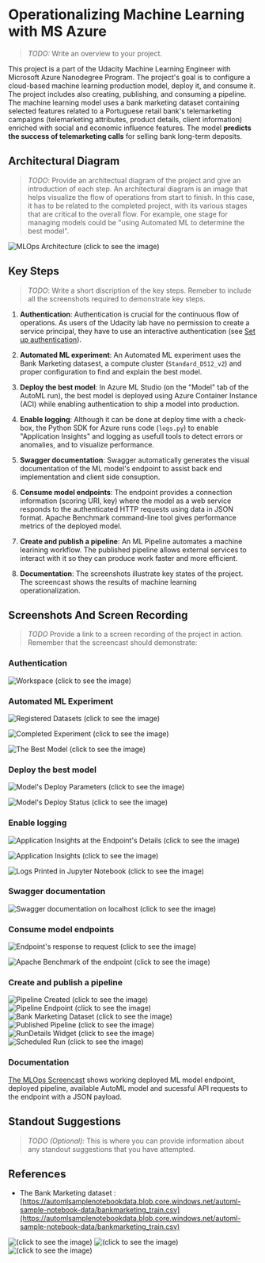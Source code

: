 # Operationalizing Machine Learning with MS Azure
> *TODO:* Write an overview to your project.

This project is a part of the Udacity Machine Learning Engineer with Microsoft Azure Nanodegree Program. The project's goal is to configure a cloud-based machine learning production model, deploy it, and consume it. The project includes also creating, publishing, and consuming a pipeline. The machine learning model uses a bank marketing dataset containing selected features related to a Portuguese retail bank's telemarketing campaigns (telemarketing attributes, product details, client information) enriched with social and economic influence features. The model **predicts the success of telemarketing calls** for selling bank long-term deposits.

## Architectural Diagram
> *TODO*: Provide an architectual diagram of the project and give an introduction of each step. An architectural diagram is an image that helps visualize the flow of operations from start to finish. In this case, it has to be related to the completed project, with its various stages that are critical to the overall flow. For example, one stage for managing models could be "using Automated ML to determine the best model". 

![MLOps Architecture (click to see the image)](http://www.plantuml.com/plantuml/png/NP1DRXin34RtSuflQVi8Jb4a_G4Qe04293a0HwB7h3MKAb4svlRb38mkiYNU8v_qs8ogzJaDnpSsz8B6eLS6TJkpcWGooVemj9B4XkFXyAp6bOB9bG-7OISAGg8HfUQhH8uO5tn42cBB_gw19X9TBzIh17PKD4YXvFe9XUiiPXmTPutOb1LE75prIIyfKmJX6-a5BrGlRA8J8Xarjc57mPifB906pOPGPIrFEEKAE_lKw_xuklsNuVZH64_Tyan-4o-_OHcHRQrGTfenSZFCEN9w68u_sAyld-PR5YkDYP7oD7cDep-rzSeRoXfB5ZKylJuZvj1dLjk-4hkh4DvkD4rSzsvzpwxDctPV_bzUoL_lxw-e_BVxyRRYbSbu2oXzJDBE81GfdBRy3Bg_RLjuo_LoIldsTNZqhNrE_m00)

## Key Steps
> *TODO*: Write a short discription of the key steps. Remeber to include all the screenshots required to demonstrate key steps. 

1. **Authentication**: Authentication is crucial for the continuous flow of operations. As users of the Udacity lab have no permission to create a service principal, they have to use an interactive authentication (see [Set up authentication](https://docs.microsoft.com/en-us/azure/machine-learning/how-to-setup-authentication)).

2. **Automated ML experiment**: An Automated ML experiment uses the Bank Marketing datasest, a compute cluster (`Standard_DS12_v2`) and proper configuration to find and explain the best model.

3. **Deploy the best model**: In Azure ML Studio (on the "Model" tab of the AutoML run), the best model is deployed using Azure Container Instance (ACI) while enabling authentication to ship a model into production.

4. **Enable logging**: Although it can be done at deploy time with a check-box, the Python SDK for Azure runs code (`logs.py`) to enable "Application Insights" and logging as usefull tools to detect errors or anomalies, and to visualize performance.

5. **Swagger documentation**: Swagger automatically generates the visual documentation of the ML model's endpoint to assist back end implementation and client side consuption.

6. **Consume model endpoints**: The endpoint provides a connection information (scoring URI, key) where the model as a web service responds to the authenticated HTTP requests using data in JSON format. Apache Benchmark command-line tool gives performance metrics of the deployed model.

7. **Create and publish a pipeline**: An ML Pipeline automates a machine learining workflow. The published pipeline allows external services to interact with it so they can produce work faster and more efficient.

8. **Documentation**: The screenshots illustrate key states of the project. The screencast shows the results of machine learning operationalization.

## Screenshots And Screen Recording
> *TODO* Provide a link to a screen recording of the project in action. Remember that the screencast should demonstrate:

### Authentication
![Workspace (click to see the image)](img/.png?raw=true)

### Automated ML Experiment
![Registered Datasets (click to see the image)](img/.png?raw=true)

![Completed Experiment (click to see the image)](img/.png?raw=true)

![The Best Model (click to see the image)](img/.png?raw=true)


### Deploy the best model
![Model's Deploy Parameters (click to see the image)](img/.png?raw=true)

![Model's Deploy Status (click to see the image)](img/.png?raw=true)

### Enable logging
![Application Insights at the Endpoint's Details (click to see the image)](img/.png?raw=true)

![Application Insights (click to see the image)](img/.png?raw=true)

![Logs Printed in Jupyter Notebook (click to see the image)](img/.png?raw=true)

### Swagger documentation
![Swagger documentation on localhost (click to see the image)](img/.png?raw=true)

### Consume model endpoints
![Endpoint's response to request (click to see the image)](img/.png?raw=true)

![Apache Benchmark of the endpoint (click to see the image)](img/.png?raw=true)


### Create and publish a pipeline
![Pipeline Created (click to see the image)](img/.png?raw=true)
![Pipeline Endpoint (click to see the image)](img/.png?raw=true)
![Bank Marketing Dataset (click to see the image)](img/.png?raw=true)
![Published Pipeline (click to see the image)](img/.png?raw=true)
![RunDetails Widget (click to see the image)](img/.png?raw=true)
![Scheduled Run (click to see the image)](img/.png?raw=true)

### Documentation
[The MLOps Screencast]() shows working deployed ML model endpoint, deployed pipeline, available AutoML model and sucessful API requests to the endpoint with a JSON payload.

## Standout Suggestions
> *TODO (Optional):* This is where you can provide information about any standout suggestions that you have attempted.

## References
+ The Bank Marketing dataset : [https://automlsamplenotebookdata.blob.core.windows.net/automl-sample-notebook-data/bankmarketing_train.csv](https://automlsamplenotebookdata.blob.core.windows.net/automl-sample-notebook-data/bankmarketing_train.csv)

![ (click to see the image)](img/.png?raw=true)
![ (click to see the image)](img/.png?raw=true)
![ (click to see the image)](img/.png?raw=true)

<!--
@startuml
:Set up secure authentication;
split
:**Interactive**
(in a lab provided by Udacity);
split again
:Service principal
(if permitted);
end split
:Select and upload a Bank Marketing dataset
(accuracy is not critical for this project)<
:Use Automated ML to determine the best model;
:Deploy the best model and enable logging;
:Ensure the endpoint API documentation (via Swagger);
:Consume the model endpoint via HTTP requests;
:Create and publish a pipeline to automate the workflow>
@enduml
-->
